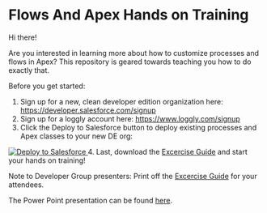 # Flows And Apex Hands on Training

Hi there!  

Are you interested in learning more about how to customize processes and flows in Apex?  This repository is geared towards teaching you how to do exactly that.

Before you get started:
1. Sign up for a new, clean developer edition organization here: <a href="https://developer.salesforce.com/signup">https://developer.salesforce.com/signup</a>
2. Sign up for a loggly account here: <a href="https://www.loggly.com/signup">https://www.loggly.com/signup</a>
3. Click the Deploy to Salesforce button to deploy existing processes and Apex classes to your new DE org: <a href="https://githubsfdeploy.herokuapp.com?owner=dancinllama&amp;repo=Volunteers-for-Salesforce">
  <img alt="Deploy to Salesforce" src="https://raw.githubusercontent.com/afawcett/githubsfdeploy/master/src/main/webapp/resources/img/deploy.png" style="max-width:100%;">
</a>
4. Last, download the <a href="https://github.com/dancinllama/FlowsAndApexHOT/raw/master/docs/EnhanceProccessAndFlowsApexHOT_SHORTENED.doc">Excercise Guide</a> and start your hands on training!  


Note to Developer Group presenters:
Print off the <a href="https://github.com/dancinllama/FlowsAndApexHOT/raw/master/docs/EnhanceProccessAndFlowsApexHOT_SHORTENED.doc">Excercise Guide</a> for your attendees.

The Power Point presentation can be found <a href="https://github.com/dancinllama/FlowsAndApexHOT/raw/master/docs/MVPHOT.pptx">here</a>.
